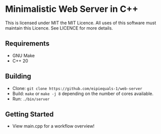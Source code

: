 # Minimalistic Web Server in C++

This is licensed under MIT the MIT Licence. All uses of this software must maintain this Licence. See LICENCE for more details.

## Requirements
- GNU Make
- C++ 20

## Building
- Clone: ```git clone https://github.com/eipiequals-1/web-server```
- Build: ```make``` or ```make -j 8``` depending on the number of cores available.
- Run: ```./bin/server```

## Getting Started
- View main.cpp for a workflow overview!
